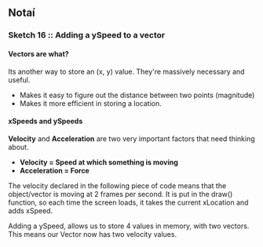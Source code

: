 ## Notaí

### Sketch 16 :: Adding a ySpeed to a vector
#### Vectors are what?
Its another way to store an (x, y) value. They're massively necessary and useful.
- Makes it easy to figure out the distance between two points (magnitude)
- Makes it more efficient in storing a location.


#### xSpeeds and ySpeeds
**Velocity** and **Acceleration** are two very important factors that need thinking about.
- **Velocity = Speed at which something is moving**
- **Acceleration = Force**

The velocity declared in the following piece of code means that the object/vector is moving at 2 frames per second. It is put in the draw() function, so each time the screen loads, it takes the current xLocation and adds xSpeed.

Adding a ySpeed, allows us to store 4 values in memory, with two vectors.
This means our Vector now has two velocity values.
